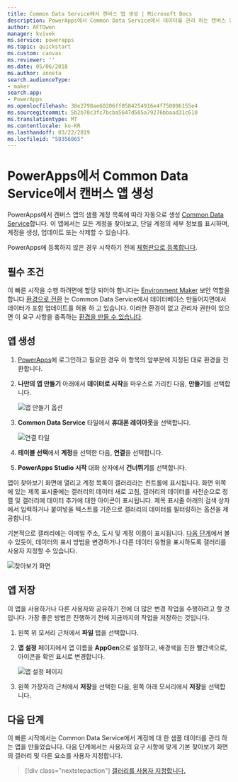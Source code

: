 ```yaml
---
title: Common Data Service에서 캔버스 앱 생성 | Microsoft Docs
description: PowerApps에서 Common Data Service에서 데이터를 관리 하는 캔버스 앱을 자동으로 생성
author: AFTOwen
manager: kvivek
ms.service: powerapps
ms.topic: quickstart
ms.custom: canvas
ms.reviewer: ''
ms.date: 05/06/2018
ms.author: anneta
search.audienceType:
- maker
search.app:
- PowerApps
ms.openlocfilehash: 38e2798ae60206ff0584254916e4f750096155e4
ms.sourcegitcommit: 5b2b70c3fc7bcba5647d505a79276bbaad31c610
ms.translationtype: MT
ms.contentlocale: ko-KR
ms.lasthandoff: 03/22/2019
ms.locfileid: "58356865"
---
```

# <a name="generate-a-canvas-app-from-common-data-service-in-powerapps"></a>PowerApps에서 Common Data Service에서 캔버스 앱 생성

PowerApps에서 캔버스 앱의 샘플 계정 목록에 따라 자동으로 생성 [Common Data Service](../common-data-service/data-platform-intro.md)합니다. 이 앱에서는 모든 계정을 찾아보고, 단일 계정의 세부 정보를 표시하며, 계정을 생성, 업데이트 또는 삭제할 수 있습니다.

PowerApps에 등록하지 않은 경우 시작하기 전에 [체험판으로 등록합니다](https://web.powerapps.com?utm_source=padocs&utm_medium=linkinadoc&utm_campaign=referralsfromdoc).

## <a name="prerequisites"></a>필수 조건

이 빠른 시작을 수행 하려면에 할당 되어야 합니다는 [Environment Maker](https://docs.microsoft.com/power-platform/admin/database-security.md#predefined-security-roles) 보안 역할을 합니다 [환경으로 전환](working-with-environments.md) 는 Common Data Service에서 데이터베이스 만들어지면에서 데이터가 포함 업데이트를 허용 하 고 있습니다. 이러한 환경이 없고 관리자 권한이 있으면 이 요구 사항을 충족하는 [환경을 만들 수 있습니다](https://docs.microsoft.com/power-platform/admin/environments-administration.md#create-an-environment).

## <a name="generate-an-app"></a>앱 생성

1. [PowerApps](https://web.powerapps.com?utm_source=padocs&utm_medium=linkinadoc&utm_campaign=referralsfromdoc)에 로그인하고 필요한 경우 이 항목의 앞부분에 지정된 대로 환경을 전환합니다.

1. **나만의 앱 만들기** 아래에서 **데이터로 시작**을 마우스로 가리킨 다음, **만들기**를 선택합니다.

    ![앱 만들기 옵션](./media/data-platform-create-app/start-from-data.png)

1. **Common Data Service** 타일에서 **휴대폰 레이아웃**을 선택합니다.

    ![연결 타일](./media/data-platform-create-app/connection-tile.png)

1. **테이블 선택**에서 **계정**을 선택한 다음, **연결**을 선택합니다.

1. **PowerApps Studio 시작** 대화 상자에서 **건너뛰기**를 선택합니다.

앱이 찾아보기 화면에 열리고 계정 목록이 갤러리라는 컨트롤에 표시됩니다. 화면 위쪽에 있는 제목 표시줄에는 갤러리의 데이터 새로 고침, 갤러리의 데이터를 사전순으로 정렬 및 갤러리에 데이터 추가에 대한 아이콘이 표시됩니다. 제목 표시줄 아래의 검색 상자에서 입력하거나 붙여넣을 텍스트를 기준으로 갤러리의 데이터를 필터링하는 옵션을 제공합니다. 

기본적으로 갤러리에는 이메일 주소, 도시 및 계정 이름이 표시됩니다. [다음 단계](data-platform-create-app.md#next-steps)에서 볼 수 있듯이, 데이터의 표시 방법을 변경하거나 다른 데이터 유형을 표시하도록 갤러리를 사용자 지정할 수 있습니다.

![찾아보기 화면](./media/data-platform-create-app/browse-screen.png)

## <a name="save-the-app"></a>앱 저장
이 앱을 사용하거나 다른 사용자와 공유하기 전에 더 많은 변경 작업을 수행하려고 할 것입니다. 가장 좋은 방법은 진행하기 전에 지금까지의 작업을 저장하는 것입니다.

1. 왼쪽 위 모서리 근처에서 **파일** 탭을 선택합니다.

1. **앱 설정** 페이지에서 앱 이름을 **AppGen**으로 설정하고, 배경색을 진한 빨간색으로, 아이콘을 확인 표시로 변경합니다.

    ![앱 설정 페이지](./media/data-platform-create-app/app-settings.png)

1. 왼쪽 가장자리 근처에서 **저장**을 선택한 다음, 왼쪽 아래 모서리에서 **저장**을 선택합니다.

## <a name="next-steps"></a>다음 단계
이 빠른 시작에서는 Common Data Service에서 계정에 대 한 샘플 데이터를 관리 하는 앱을 만들었습니다. 다음 단계에서는 사용자의 요구 사항에 맞게 기본 찾아보기 화면의 갤러리 및 다른 요소를 사용자 지정합니다.

> [!div class="nextstepaction"]
> [갤러리를 사용자 지정합니다.](customize-layout-sharepoint.md)
